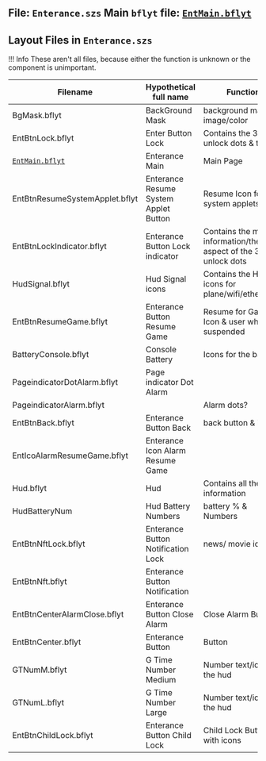 **File:** `Enterance.szs`
**Main `bflyt` file:** [`EntMain.bflyt`](EntMain.bflyt.md)
---

## Layout Files in `Enterance.szs`

<!-- prettier-ignore -->
!!! Info
    These aren't all files, because either the function is unknown or the component is unimportant.

| Filename       					   | Hypothetical full name 			   | Function                                                           |
| ------------------------------------ | ------------------------------------- | ------------------------------------------------------------------ |
| BgMask.bflyt						   | BackGround Mask		 		 	   | background mask image/color										|
| EntBtnLock.bflyt		  			   | Enter Button Lock					   | Contains the 3 unlock dots & text							 		|
| [`EntMain.bflyt`](EntMain.bflyt.md)  | Enterance Main						   | Main Page 															|
| EntBtnResumeSystemApplet.bflyt	   | Enterance Resume System Applet Button | Resume Icon for system applets										|
| EntBtnLockIndicator.bflyt			   | Enterance Button Lock	indicator	   | Contains the main information/themable aspect of the 3 unlock dots |
| HudSignal.bflyt					   | Hud Signal icons 					   | Contains the Hud icons for plane/wifi/ethernet						| 
| EntBtnResumeGame.bflyt			   | Enterance Button Resume Game 		   | Resume for Game Icon & user who suspended 							|
| BatteryConsole.bflyt			       | Console Battery 					   | Icons for the battery 												|
| PageindicatorDotAlarm.bflyt 		   | Page indicator Dot Alarm 			   | 			 														|
| PageindicatorAlarm.bflyt			   |									   | Alarm dots?														|
| EntBtnBack.bflyt                     | Enterance Button Back 				   | back button & icon 												|
| EntIcoAlarmResumeGame.bflyt          | Enterance Icon Alarm Resume Game 	   |					 												|
| Hud.bflyt                            | Hud 								   | Contains all the HUD information									|
| HudBatteryNum 					   | Hud Battery Numbers 				   | battery % & Numbers 												|
| EntBtnNftLock.bflyt 				   | Enterance Button Notification Lock    | news/ movie icons?													|
| EntBtnNft.bflyt 					   | Enterance Button Notification 		   | 																	|
| EntBtnCenterAlarmClose.bflyt 		   | Enterance Button Close Alarm 		   | Close Alarm Button 												|
| EntBtnCenter.bflyt 				   | Enterance Button 					   | Button 															|
| GTNumM.bflyt 						   | G Time Number Medium 				   | Number text/icon in the hud										|
| GTNumL.bflyt 						   | G Time Number Large  				   | Number text/icon in the hud 										|
| EntBtnChildLock.bflyt 			   | Enterance Button Child Lock		   | Child Lock Button with icons 										|